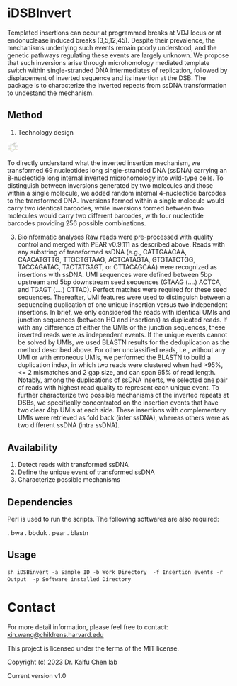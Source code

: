 # iDSBInvert
Templated insertions can occur at programmed breaks at VDJ locus or at endonuclease induced breaks (3,5,12,45). Despite their prevalence, the mechanisms underlying such events remain poorly understood, and the genetic pathways regulating these events are largely unknown. We propose that such inversions arise through microhomology mediated template switch within single-stranded DNA intermediates of replication, followed by displacement of inverted sequence and its insertion at the DSB. The package is to characterize the inverted repeats from ssDNA transformation to undestand the mechanism.

## Method
1. Technology design
 <img src='src/TechniqueDesign.png' width='25'>

To directly understand what the inverted insertion mechanism, we transformed 69 nucleotides long single-stranded DNA (ssDNA) carrying an 8-nucleotide long internal inverted microhomology into wild-type cells. To distinguish between inversions generated by two molecules and those within a single molecule, we added random internal 4-nucleotide barcodes to the transformed DNA. Inversions formed within a single molecule would carry two identical barcodes, while inversions formed between two molecules would carry two different barcodes, with four nucleotide barcodes providing 256 possible combinations.

3. Bioinformatic analyses
Raw reads were pre-processed with quality control and merged with PEAR v0.9.111 as described above. Reads with any substring of transformed ssDNA (e.g., CATTGAACAA, CAACATGTTG, TTGCTGTAAG, ACTCATAGTA, GTGTATCTGG, TACCAGATAC, TACTATGAGT, or CTTACAGCAA) were recognized as insertions with ssDNA. UMI sequences were defined between 5bp upstream and 5bp downstream seed sequences (GTAAG (….) ACTCA, and TGAGT (….) CTTAC). Perfect matches were required for these seed sequences. Thereafter, UMI features were used to distinguish between a sequencing duplication of one unique insertion versus two independent insertions. In brief, we only considered the reads with identical UMIs and junction sequences (between HO and insertions) as duplicated reads. If with any difference of either the UMIs or the junction sequences, these inserted reads were as independent events. If the unique events cannot be solved by UMIs, we used BLASTN results for the deduplication as the method described above. For other unclassified reads, i.e., without any UMI or with erroneous UMIs, we performed the BLASTN to build a duplication index, in which two reads were clustered when had >95%, <= 2 mismatches and 2 gap size, and can span 95% of read length. Notably, among the duplications of ssDNA inserts, we selected one pair of reads with highest read quality to represent each unique event. To further characterize two possible mechanisms of the inverted repeats at DSBs, we specifically concentrated on the insertion events that have two clear 4bp UMIs at each side. These insertions with complementary UMIs were retrieved as fold back (inter ssDNA), whereas others were as two different ssDNA (intra ssDNA).


##  Availability 
1. Detect reads with transformed ssDNA
2. Define the unique event of transformed ssDNA
3. Characterize possible mechanisms


## Dependencies

Perl is used to run the scripts. The following softwares are also required:

. bwa
. bbduk
. pear
. blastn

## Usage

````
sh iDSBinvert -a Sample ID -b Work Directory  -f Insertion events -r Output  -p Software installed Directory
````

# Contact


For more detail information, please feel free to contact: xin.wang@childrens.harvard.edu

This project is licensed under the terms of the MIT license.

Copyright (c) 2023 Dr. Kaifu Chen lab

Current version v1.0






